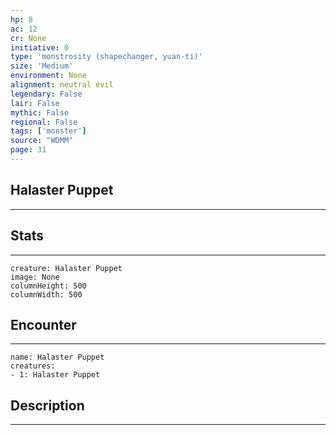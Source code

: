 ```yaml
---
hp: 8
ac: 12
cr: None
initiative: 0
type: 'monstrosity (shapechanger, yuan-ti)'    
size: 'Medium'
environment: None
alignment: neutral evil
legendary: False
lair: False
mythic: False
regional: False
tags: ['monster']
source: "WDMM"
page: 31
---
```


## Halaster Puppet
---



## Stats
---

```statblock
creature: Halaster Puppet
image: None
columnHeight: 500
columnWidth: 500
```

## Encounter
---

```encounter-table
name: Halaster Puppet
creatures:
- 1: Halaster Puppet
```

## Description
---




